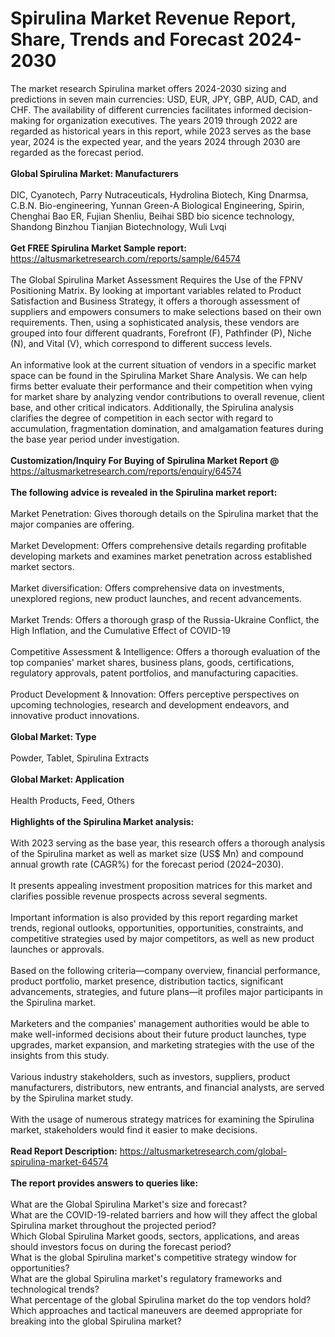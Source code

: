 <h1>Spirulina Market Revenue Report, Share, Trends and Forecast 2024-2030</h1>

<p>The market research Spirulina market offers 2024-2030 sizing and predictions in seven main currencies: USD, EUR, JPY, GBP, AUD, CAD, and CHF. The availability of different currencies facilitates informed decision-making for organization executives. The years 2019 through 2022 are regarded as historical years in this report, while 2023 serves as the base year, 2024 is the expected year, and the years 2024 through 2030 are regarded as the forecast period.<br><br><b>Global Spirulina Market: Manufacturers</b><br><br>DIC, Cyanotech, Parry Nutraceuticals, Hydrolina Biotech, King Dnarmsa, C.B.N. Bio-engineering, Yunnan Green-A Biological Engineering, Spirin, Chenghai Bao ER, Fujian Shenliu, Beihai SBD bio sicence technology, Shandong Binzhou Tianjian Biotechnology, Wuli Lvqi<br><br><b>Get FREE Spirulina Market Sample report:</b> <a href="https://altusmarketresearch.com/reports/sample/64574">https://altusmarketresearch.com/reports/sample/64574</a><br><br>The Global Spirulina Market Assessment Requires the Use of the FPNV Positioning Matrix. By looking at important variables related to Product Satisfaction and Business Strategy, it offers a thorough assessment of suppliers and empowers consumers to make selections based on their own requirements. Then, using a sophisticated analysis, these vendors are grouped into four different quadrants, Forefront (F), Pathfinder (P), Niche (N), and Vital (V), which correspond to different success levels.<br><br>An informative look at the current situation of vendors in a specific market space can be found in the Spirulina Market Share Analysis. We can help firms better evaluate their performance and their competition when vying for market share by analyzing vendor contributions to overall revenue, client base, and other critical indicators. Additionally, the Spirulina analysis clarifies the degree of competition in each sector with regard to accumulation, fragmentation domination, and amalgamation features during the base year period under investigation.<br><br><b>Customization/Inquiry For Buying of Spirulina Market Report @</b> <a href="https://altusmarketresearch.com/reports/enquiry/64574">https://altusmarketresearch.com/reports/enquiry/64574</a><br><br><b>The following advice is revealed in the Spirulina market report:</b><br><br>Market Penetration: Gives thorough details on the Spirulina market that the major companies are offering.<br><br>Market Development: Offers comprehensive details regarding profitable developing markets and examines market penetration across established market sectors.<br><br>Market diversification: Offers comprehensive data on investments, unexplored regions, new product launches, and recent advancements.<br><br>Market Trends: Offers a thorough grasp of the Russia-Ukraine Conflict, the High Inflation, and the Cumulative Effect of COVID-19<br><br>Competitive Assessment & Intelligence: Offers a thorough evaluation of the top companies' market shares, business plans, goods, certifications, regulatory approvals, patent portfolios, and manufacturing capacities.<br><br>Product Development & Innovation: Offers perceptive perspectives on upcoming technologies, research and development endeavors, and innovative product innovations.<br><br><b>Global Market: Type</b><br><br>Powder, Tablet, Spirulina Extracts<br><br><b>Global Market: Application</b><br><br>Health Products, Feed, Others<br><br><b>Highlights of the Spirulina Market analysis:</b><br><br>With 2023 serving as the base year, this research offers a thorough analysis of the Spirulina market as well as market size (US$ Mn) and compound annual growth rate (CAGR%) for the forecast period (2024–2030).<br><br>It presents appealing investment proposition matrices for this market and clarifies possible revenue prospects across several segments.<br><br>Important information is also provided by this report regarding market trends, regional outlooks, opportunities, opportunities, constraints, and competitive strategies used by major competitors, as well as new product launches or approvals.<br><br>Based on the following criteria—company overview, financial performance, product portfolio, market presence, distribution tactics, significant advancements, strategies, and future plans—it profiles major participants in the Spirulina market.<br><br>Marketers and the companies' management authorities would be able to make well-informed decisions about their future product launches, type upgrades, market expansion, and marketing strategies with the use of the insights from this study.<br><br>Various industry stakeholders, such as investors, suppliers, product manufacturers, distributors, new entrants, and financial analysts, are served by the Spirulina market study.<br><br>With the usage of numerous strategy matrices for examining the Spirulina market, stakeholders would find it easier to make decisions.<br><br><b>Read Report Description:</b> <a href="https://altusmarketresearch.com/global-spirulina-market-64574">https://altusmarketresearch.com/global-spirulina-market-64574</a><br><br><b>The report provides answers to queries like:</b><br><br>What are the Global Spirulina Market's size and forecast?<br>What are the COVID-19-related barriers and how will they affect the global Spirulina market throughout the projected period?<br>Which Global Spirulina Market goods, sectors, applications, and areas should investors focus on during the forecast period?<br>What is the global Spirulina market's competitive strategy window for opportunities?<br>What are the global Spirulina market's regulatory frameworks and technological trends?<br>What percentage of the global Spirulina market do the top vendors hold?<br>Which approaches and tactical maneuvers are deemed appropriate for breaking into the global Spirulina market?</p>
